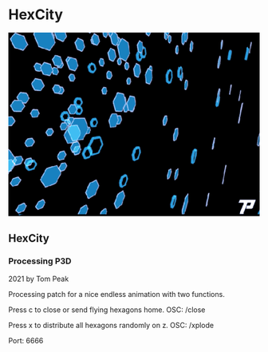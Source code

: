 # HexCity

![HexCity by Tom Peak](/media/preview.gif)

[preView]: https://www.tompeak.com//media/HexCityPreview.mp4

## HexCity 
### Processing P3D
2021 by Tom Peak

Processing patch for a nice endless animation with two functions.

Press c to close or send flying hexagons home.
OSC: /close

Press x to distribute all hexagons randomly on z.
OSC: /xplode

Port: 6666




